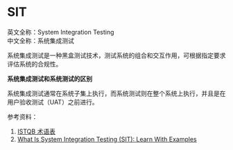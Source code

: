 
# SIT

英文全称：System Integration Testing  
中文全称：系统集成测试

系统集成测试是一种黑盒测试技术，测试系统的组合和交互作用，可根据指定要求评估系统的合规性。

**系统集成测试和系统测试的区别**

系统集成测试通常在系统子集上执行，而系统测试则在整个系统上执行，并且是在用户验收测试（UAT）之前进行。

参考资料：

1. [ISTQB 术语表](https://www.cstqb.cn/ISTQB%C2%AE%E6%9C%AF%E8%AF%AD%E8%A1%A8.html)
1. [What Is System Integration Testing (SIT): Learn With Examples](https://www.softwaretestinghelp.com/system-integration-testing/)
